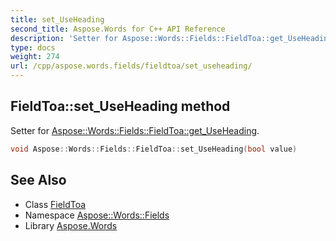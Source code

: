 ```yaml
---
title: set_UseHeading
second_title: Aspose.Words for C++ API Reference
description: 'Setter for Aspose::Words::Fields::FieldToa::get_UseHeading.'
type: docs
weight: 274
url: /cpp/aspose.words.fields/fieldtoa/set_useheading/
---
```

## FieldToa::set_UseHeading method


Setter for [Aspose::Words::Fields::FieldToa::get_UseHeading](../get_useheading/).

```cpp
void Aspose::Words::Fields::FieldToa::set_UseHeading(bool value)
```

## See Also

* Class [FieldToa](../)
* Namespace [Aspose::Words::Fields](../../)
* Library [Aspose.Words](../../../)
